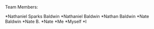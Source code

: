 Team Members:

*Nathaniel Sparks Baldwin
*Nathaniel Baldwin
*Nathan Baldwin
*Nate Baldwin
*Nate B. 
*Nate
*Me
*Myself
*I
